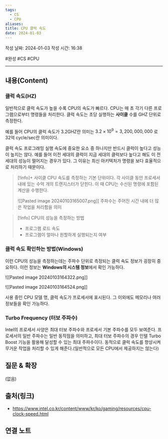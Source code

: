 ```yaml
---
tags:
  - CS
  - CPU
aliases: 
title: CPU 클럭 속도
date: 2024-01-03
---
```

작성 날짜: 2024-01-03
작성 시간: 16:38

#완성 #CS #CPU 

----
## 내용(Content)
### 클럭 속도(HZ)

일반적으로 클럭 속도가 높을 수록 CPU의 속도가 빠르다.  CPU는 매 초 각기 다른 프로그램으로부터 명령들을 처리한다. 클럭 속도는 초당 실행하는 **사이클** 수를 GHZ 단위로 측정한다.

예를 들어 CPU의 클럭 속도가 3.2GHZ란 의미는 $3.2 \times 10^{9} = 3,200,000,000$ 로 32억 cycle/sec란 의미이다.

클럭 속도 프로그래밍 실행 속도에 중요한 요소 중 하나지만 반드시 클럭이 높다고 성능이 높지는 않다. 예를 들어 이전 세대의 클럭이 지금 세대의 클럭보다 높다고 해도 이 전 세대의 성능이 떨어지는 경우가 있다. 그 이유는 최신 아키텍처가 명령을 보다 효율적으로 처리하기 때문이다.


>[!info]+ 사이클
>CPU 속도를 측정하는 기본 단위이다. 각 사이클 동안 프로세서 내에 있는 수억 개의 트랜지스터가 닫힌다. 이 때 CPU는 수신된 명령에 포함된 계산을 수행한다.
>
>![[Pasted image 20240103165007.png]]
> 주파수는 주어진 시간 내에 더 많은 작업을 처리함을 의미



>[!info] CPU의 성능을 측정하는 방법
>- 프로그램 로드 속도
>- 프로그램이 얼마나 원할하게 실행되는지 여부


### 클럭 속도 확인하는 방법(Windows)
이런 CPU의 성능을 측정하는데는 주파수 단위로 측정되는 클럭 속도 정보가 굉장히 중요하다.
이런 정보는 **Windows의 시스템 정보**에서 확인 가능하다.

![[Pasted image 20240103164322.png]]

![[Pasted image 20240103164524.png]]

사용 중인 CPU 모델 명, 클럭 속도가 프로세서에 표시된다. 그 이외에도 메모리나 여러 정보들을 확인 가능하다.

### Turbo Frequency (터보 주파수)
Intel의 프로세서 사양은 최대 터보 주파수와 프로세서 기본 주파수를 모두 보여준다. 프로세서의 일반 주파수는 일반 동작점을 의미하고, 최대 터보 주파수의 경우 인텔 Turbo Boost 기능을 활용해 달성할 수 있는 최대 주파수이다. 동적으로 클럭 속도를 향샹시켜 무거운 작업을 처리할 수 있게 해준다.(일반적으로 모든 CPU에서 제공하지는 않는다)
## 질문 & 확장

(없음)

## 출처(링크)
- https://www.intel.co.kr/content/www/kr/ko/gaming/resources/cpu-clock-speed.html

## 연결 노트










